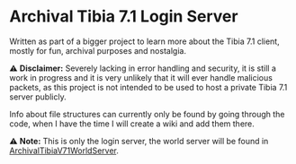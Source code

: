 # Archival Tibia 7.1 Login Server
Written as part of a bigger project to learn more about the Tibia 7.1 client, mostly for fun, archival purposes and nostalgia.

⚠ **Disclaimer:** Severely lacking in error handling and security, it is still a work in progress and it is very unlikely that it will ever handle malicious packets, as this project is not intended to be used to host a private Tibia 7.1 server publicly.

Info about file structures can currently only be found by going through the code, when I have the time I will create a wiki and add them there.

⚠ **Note:** This is only the login server, the world server will be found in [ArchivalTibiaV71WorldServer](https://github.com/Szune/ArchivalTibiaV71WorldServer).
